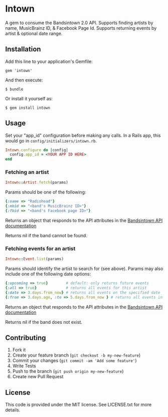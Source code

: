 # Intown

A gem to consume the Bandsintown 2.0 API.  Supports finding artists by name, MusicBrainz ID, & Facebook Page Id.  Supports returning events by artist & optional date range.

## Installation

Add this line to your application's Gemfile:

    gem 'intown'

And then execute:

    $ bundle

Or install it yourself as:

    $ gem install intown

## Usage

Set your "app_id" configuration before making any calls.  In a Rails app, this would go in `config/initializers/intown.rb`.

```ruby
Intown.configure do |config|
  config.app_id = <YOUR APP ID HERE>
end
```

### Fetching an artist

```ruby
Intown::Artist.fetch(params)
```

Params should be one of the following:

```ruby
{:name => "Radiohead"}
{:mbid => "<band's MusicBrainz ID>"}
{:fbid => "<band's Facebook page ID>"}
```

Returns an object that responds to the API attributes in the [Bandsintown API documentation](http://www.bandsintown.com/api/responses#artist-json)

Returns nil if the band cannot be found.

### Fetching events for an artist

```ruby
Intown::Event.list(params)
```

Params should identify the artist to search for (see above).  Params may also include one of the following date options:

```ruby
{:upcoming => true}        # default: only returns future events
{:all => true}             # returns all events for this artist
{:date => 3.days.from_now} # returns all events on the specified date
{:from => 3.days.ago, :to => 5.days.from_now } # returns all events in the date range (inclusive)
```

Returns an object that responds to the API attributes in the [Bandsintown API documentation](http://www.bandsintown.com/api/responses#event-json)

Returns nil if the band does not exist.


## Contributing

1. Fork it
2. Create your feature branch (`git checkout -b my-new-feature`)
3. Commit your changes (`git commit -am 'Add some feature'`)
4. Write Tests
5. Push to the branch (`git push origin my-new-feature`)
6. Create new Pull Request

## License

This code is provided under the MIT license.  See LICENSE.txt for more details.
